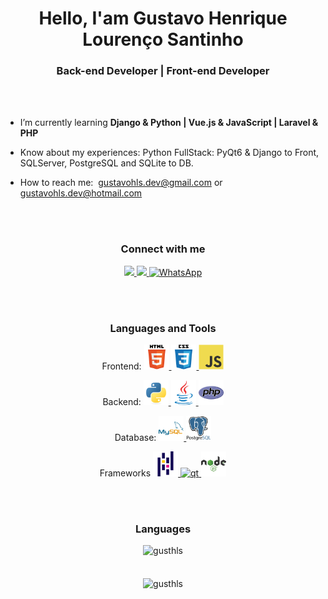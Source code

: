 <h1 align="center">Hello, I'am Gustavo Henrique Lourenço Santinho</h1>
<h3 align="center">Back-end Developer | Front-end Developer</h3>

<br><br>
- I’m currently learning **Django & Python | Vue.js & JavaScript | Laravel & PHP**

- Know about my experiences: Python FullStack: PyQt6 & Django to Front, SQLServer, PostgreSQL and SQLite to DB.

- How to reach me: &nbsp;<a href="mailto:gustavohls.dev@gmail.com" target="_blank">gustavohls.dev@gmail.com </a> or <a href="mailto:gustavohls.dev@hotmail.com">gustavohls.dev@hotmail.com</a>
  
<br><br>

<h3 align="center">Connect with me</h3>
<p align="center">
  <a href="https://instagram.com/gusthls" target="_blank"> <img src="https://img.shields.io/badge/-Instagram-%23E4405F?style=for-the-badge&logo=instagram&logoColor=white" target="_blank"> </a>
  <a href="https://www.linkedin.com/in/gusthls" target="_blank"> <img src="https://img.shields.io/badge/-LinkedIn-%230077B5?style=for-the-badge&logo=linkedin&logoColor=white" target="_blank"> </a> 
  <a href="https://api.whatsapp.com/send?phone=5511987670355" target="_blank"> <img src="https://img.shields.io/badge/-WhatsApp-%25B0%2585%25E2%2580%258E%2300E676?style=for-the-badge&logo=whatsapp&logoColor=white" alt="WhatsApp"> </a>
</p>

<br><br>

<h3 align="center">Languages and Tools</h3>

<p align="center"> 
  Frontend: <a href="https://www.w3.org/html/" target="_blank" rel="noreferrer"> <img src="https://raw.githubusercontent.com/devicons/devicon/master/icons/html5/html5-original-wordmark.svg" alt="html5" width="40" height="40"/> </a>  <a     href="https://www.w3schools.com/css/" target="_blank" rel="noreferrer"> <img src="https://raw.githubusercontent.com/devicons/devicon/master/icons/css3/css3-original-wordmark.svg" alt="css3" width="40" height="40"/> </a>  <a href="https://developer.mozilla.org/en-US/docs/Web/JavaScript" target="_blank" rel="noreferrer"> <img src="https://raw.githubusercontent.com/devicons/devicon/master/icons/javascript/javascript-original.svg" alt="javascript" width="40" height="40"/> </a>
</p>

<p align="center"> 
  Backend:
  <a href="https://www.python.org" target="_blank" rel="noreferrer"> <img src="https://raw.githubusercontent.com/devicons/devicon/master/icons/python/python-original.svg" alt="python" width="40" height="40"/> </a> 
  <a href="https://www.java.com" target="_blank" rel="noreferrer"> <img src="https://raw.githubusercontent.com/devicons/devicon/master/icons/java/java-original.svg" alt="java" width="40" height="40"/> </a> 
  <a href="https://www.php.net" target="_blank" rel="noreferrer"> <img src="https://raw.githubusercontent.com/devicons/devicon/master/icons/php/php-original.svg" alt="php" width="40" height="40"/> </a> 
</p>
<p align="center"> 
  Database:
  <a href="https://www.mysql.com/" target="_blank" rel="noreferrer"> <img src="https://raw.githubusercontent.com/devicons/devicon/master/icons/mysql/mysql-original-wordmark.svg" alt="mysql" width="40" height="40"/> </a> 
  <a href="https://www.postgresql.org" target="_blank" rel="noreferrer"> <img src="https://raw.githubusercontent.com/devicons/devicon/master/icons/postgresql/postgresql-original-wordmark.svg" alt="postgresql" width="40" height="40"/> </a> 
</p>

<p align="center"> 
  Frameworks
  <a href="https://pandas.pydata.org/" target="_blank" rel="noreferrer"> <img src="https://raw.githubusercontent.com/devicons/devicon/2ae2a900d2f041da66e950e4d48052658d850630/icons/pandas/pandas-original.svg" alt="pandas" width="40" height="40"/> </a> 
  <a href="https://www.qt.io/" target="_blank" rel="noreferrer"> <img src="https://upload.wikimedia.org/wikipedia/commons/0/0b/Qt_logo_2016.svg" alt="qt" width="40" height="40"/> </a>
  <a href="https://nodejs.org" target="_blank" rel="noreferrer"> <img src="https://raw.githubusercontent.com/devicons/devicon/master/icons/nodejs/nodejs-original-wordmark.svg" alt="nodejs" width="40" height="40"/> </a> 
</p>



<br><br>

<h3 align="center">Languages</h3>
<p>
  <div align="center">
    <img src="https://github-readme-stats.vercel.app/api/top-langs?username=gusthls&show_icons=true&locale=en&layout=compact&langs_count=50&theme=merko" alt="gusthls" width="350" height="250"/> 
  </div>
  <br><br>
  <div align="center">
    <img align="center" src="https://github-readme-streak-stats.herokuapp.com/?user=gusthls&theme=merko" alt="gusthls" width="400"/>
  </div>
</p>



<br><br>
